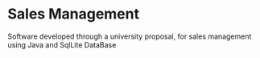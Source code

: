 # Sales Management
 Software developed through a university proposal, for sales management using Java and SqlLite DataBase
